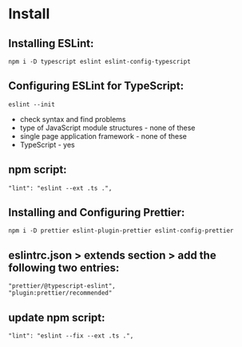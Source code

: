 # Install

## Installing ESLint:

```npm i -D typescript eslint eslint-config-typescript```


## Configuring ESLint for TypeScript:

```eslint --init```

 - check syntax and find problems
 - type of JavaScript module structures - none of these
 - single page application framework - none of these
 - TypeScript - yes

## npm script:

```
"lint": "eslint --ext .ts .",
```

## Installing and Configuring Prettier:

```npm i -D prettier eslint-plugin-prettier eslint-config-prettier```

## eslintrc.json > extends section > add the following two entries:

```
"prettier/@typescript-eslint",
"plugin:prettier/recommended"
```

## update npm script:

```
"lint": "eslint --fix --ext .ts .",
```
